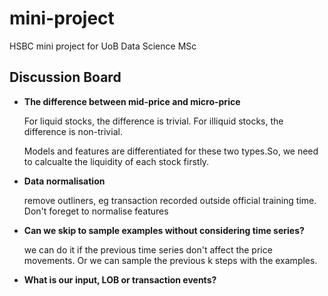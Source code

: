 # mini-project
HSBC mini project for UoB Data Science MSc

## Discussion Board

- **The difference between mid-price and micro-price**

    For liquid stocks, the difference is trivial. For illiquid stocks, the difference is non-trivial.

    Models and features are differentiated for these two types.So, we need to calcualte the liquidity of each stock firstly.

- **Data normalisation**

   remove outliners, eg transaction recorded outside official training time.
   Don't foreget to normalise features

- **Can we skip to sample examples without considering time series?**

    we can do it if the previous time series don't affect the price movements. Or we can sample the previous k steps with the examples.

- **What is our input, LOB or transaction events?**
